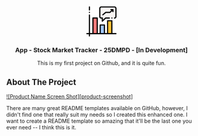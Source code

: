 <!-- PROJECT LOGO -->
<br />
<p align="center">
  <a href="https://github.com/iamkrishnagawade/25dmpd">
      <img src="images/logo.png" alt="Logo" width="80" height="80">
   </a>
  <h3 align="center">App - Stock Market Tracker - 25DMPD - [In Development]</h3>
  <p align="center">
    This is my first project on Github, and it is quite fun.
  </p>
</p>




<!-- ABOUT THE PROJECT -->
## About The Project
[![Product Name Screen Shot][product-screenshot]](https://example.com)

There are many great README templates available on GitHub, however, I didn't find one that really suit my needs so I created this enhanced one. I want to create a README template so amazing that it'll be the last one you ever need -- I think this is it.
